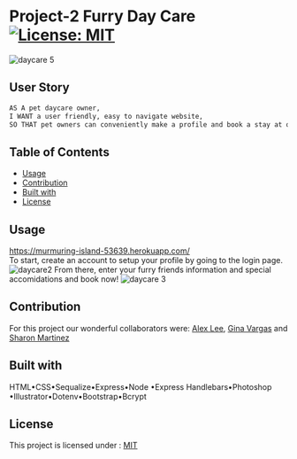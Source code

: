 # Project-2 Furry Day Care  [![License: MIT](https://img.shields.io/badge/License-MIT-yellow.svg)](https://opensource.org/licenses/MIT)

![daycare 5](https://user-images.githubusercontent.com/30086519/113203000-efcc9f80-9217-11eb-8ff8-9a43a8c5c39b.png)

  ## User Story

  ```md
  AS A pet daycare owner, 
  I WANT a user friendly, easy to navigate website,
  SO THAT pet owners can conveniently make a profile and book a stay at our daycare center
  ```

  ## Table of Contents

  * [Usage](#Usage)
  * [Contribution](#Contribution)
  * [Built with](#Built-with)
  * [License](#License)

  ## Usage 

  https://murmuring-island-53639.herokuapp.com/   
  To start, create an account to setup your profile by going to the login page.
  ![daycare2](https://user-images.githubusercontent.com/30086519/113202994-efcc9f80-9217-11eb-8f7f-624f4af159aa.png)
  From there, enter your furry friends information and special accomidations and book now!
  ![daycare 3](https://user-images.githubusercontent.com/30086519/113202992-ef340900-9217-11eb-8bee-b85bbe5ea347.png)


 ## Contribution
 For this project our wonderful collaborators were: [Alex Lee](https://github.com/alexdelrey), [Gina Vargas](https://github.com/ginavargas1) and [Sharon Martinez](https://github.com/Sharon1106)
  

  ## Built with
  HTML•CSS•Sequalize•Express•Node •Express Handlebars•Photoshop •Illustrator•Dotenv•Bootstrap•Bcrypt

  ## License 
  This project is licensed under : [MIT](https://opensource.org/licenses/MIT)
